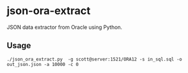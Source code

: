# json-ora-extract
JSON data extractor from Oracle using Python.

## Usage

```
./json_ora_extract.py  -g scott@server:1521/ORA12 -s in_sql.sql -o out_json.json -a 10000 -c 0
```
